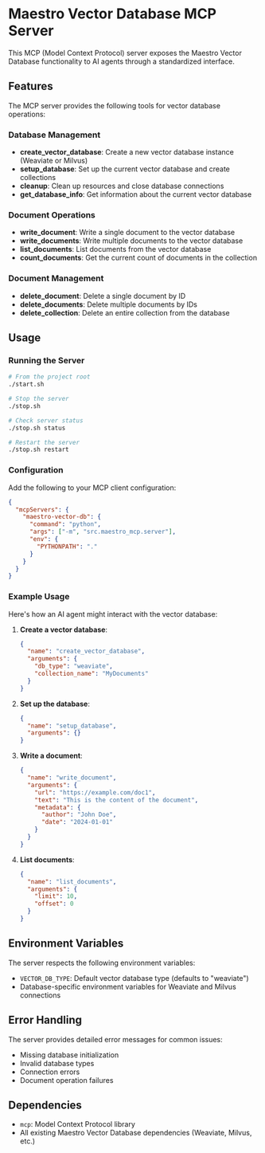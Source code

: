 # Maestro Vector Database MCP Server

This MCP (Model Context Protocol) server exposes the Maestro Vector Database functionality to AI agents through a standardized interface.

## Features

The MCP server provides the following tools for vector database operations:

### Database Management
- **create_vector_database**: Create a new vector database instance (Weaviate or Milvus)
- **setup_database**: Set up the current vector database and create collections
- **cleanup**: Clean up resources and close database connections
- **get_database_info**: Get information about the current vector database

### Document Operations
- **write_document**: Write a single document to the vector database
- **write_documents**: Write multiple documents to the vector database
- **list_documents**: List documents from the vector database
- **count_documents**: Get the current count of documents in the collection

### Document Management
- **delete_document**: Delete a single document by ID
- **delete_documents**: Delete multiple documents by IDs
- **delete_collection**: Delete an entire collection from the database

## Usage

### Running the Server

```bash
# From the project root
./start.sh

# Stop the server
./stop.sh

# Check server status
./stop.sh status

# Restart the server
./stop.sh restart
```

### Configuration

Add the following to your MCP client configuration:

```json
{
  "mcpServers": {
    "maestro-vector-db": {
      "command": "python",
      "args": ["-m", "src.maestro_mcp.server"],
      "env": {
        "PYTHONPATH": "."
      }
    }
  }
}
```

### Example Usage

Here's how an AI agent might interact with the vector database:

1. **Create a vector database**:
   ```json
   {
     "name": "create_vector_database",
     "arguments": {
       "db_type": "weaviate",
       "collection_name": "MyDocuments"
     }
   }
   ```

2. **Set up the database**:
   ```json
   {
     "name": "setup_database",
     "arguments": {}
   }
   ```

3. **Write a document**:
   ```json
   {
     "name": "write_document",
     "arguments": {
       "url": "https://example.com/doc1",
       "text": "This is the content of the document",
       "metadata": {
         "author": "John Doe",
         "date": "2024-01-01"
       }
     }
   }
   ```

4. **List documents**:
   ```json
   {
     "name": "list_documents",
     "arguments": {
       "limit": 10,
       "offset": 0
     }
   }
   ```

## Environment Variables

The server respects the following environment variables:

- `VECTOR_DB_TYPE`: Default vector database type (defaults to "weaviate")
- Database-specific environment variables for Weaviate and Milvus connections

## Error Handling

The server provides detailed error messages for common issues:
- Missing database initialization
- Invalid database types
- Connection errors
- Document operation failures

## Dependencies

- `mcp`: Model Context Protocol library
- All existing Maestro Vector Database dependencies (Weaviate, Milvus, etc.) 